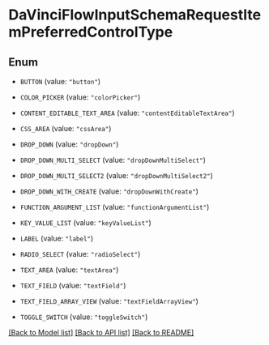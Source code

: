 # DaVinciFlowInputSchemaRequestItemPreferredControlType

## Enum


* `BUTTON` (value: `"button"`)

* `COLOR_PICKER` (value: `"colorPicker"`)

* `CONTENT_EDITABLE_TEXT_AREA` (value: `"contentEditableTextArea"`)

* `CSS_AREA` (value: `"cssArea"`)

* `DROP_DOWN` (value: `"dropDown"`)

* `DROP_DOWN_MULTI_SELECT` (value: `"dropDownMultiSelect"`)

* `DROP_DOWN_MULTI_SELECT2` (value: `"dropDownMultiSelect2"`)

* `DROP_DOWN_WITH_CREATE` (value: `"dropDownWithCreate"`)

* `FUNCTION_ARGUMENT_LIST` (value: `"functionArgumentList"`)

* `KEY_VALUE_LIST` (value: `"keyValueList"`)

* `LABEL` (value: `"label"`)

* `RADIO_SELECT` (value: `"radioSelect"`)

* `TEXT_AREA` (value: `"textArea"`)

* `TEXT_FIELD` (value: `"textField"`)

* `TEXT_FIELD_ARRAY_VIEW` (value: `"textFieldArrayView"`)

* `TOGGLE_SWITCH` (value: `"toggleSwitch"`)


[[Back to Model list]](../README.md#documentation-for-models) [[Back to API list]](../README.md#documentation-for-api-endpoints) [[Back to README]](../README.md)


